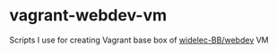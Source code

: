 # vagrant-webdev-vm
Scripts I use for creating Vagrant base box of [widelec-BB/webdev](https://app.vagrantup.com/widelec-BB/boxes/webdev) VM
